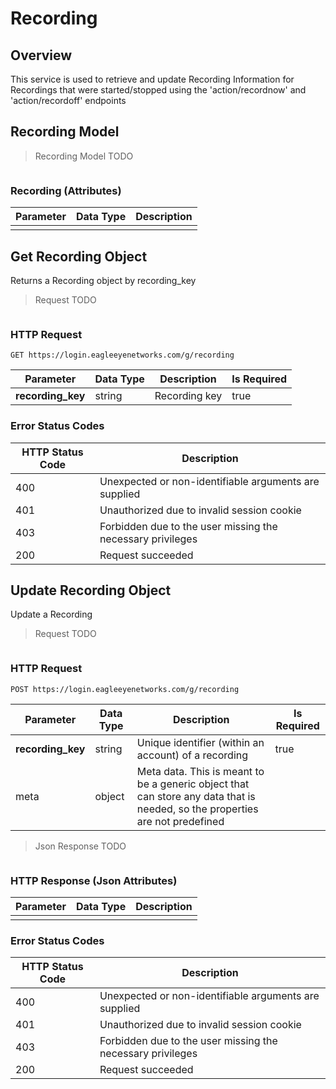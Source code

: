 # Recording

<!--===================================================================-->
## Overview
<!--===================================================================-->

This service is used to retrieve and update Recording Information for Recordings that were started/stopped using the 'action/recordnow' and 'action/recordoff' endpoints

<!--===================================================================-->
## Recording Model
<!--===================================================================-->

> Recording Model TODO

```json
```

### Recording (Attributes)

Parameter | Data Type | Description
--------- | --------- | -----------
<p hidden>???</p> | <p hidden>???</p> | <p hidden>???</p>



<!--===================================================================-->
## Get Recording Object
<!--===================================================================-->

Returns a Recording object by recording_key

> Request TODO

```shell
```

### HTTP Request

`GET https://login.eagleeyenetworks.com/g/recording`

Parameter         | Data Type | Description | Is Required
---------         | --------- | ----------- | -----------
**recording_key** | string    | Recording key | true

### Error Status Codes

HTTP Status Code | Description
---------------- | -----------
400	| Unexpected or non-identifiable arguments are supplied
401	| Unauthorized due to invalid session cookie
403	| Forbidden due to the user missing the necessary privileges
200	| Request succeeded

<!--===================================================================-->
## Update Recording Object
<!--===================================================================-->

Update a Recording

> Request TODO

```shell
```

### HTTP Request

`POST https://login.eagleeyenetworks.com/g/recording`

Parameter         | Data Type | Description | Is Required
---------         | --------- | ----------- | -----------
**recording_key** | string    | Unique identifier (within an account) of a recording | true
meta              | object    | Meta data. This is meant to be a generic object that can store any data that is needed, so the properties are not predefined

> Json Response TODO

```json
```

### HTTP Response (Json Attributes)

Parameter | Data Type | Description
--------- | --------- | -----------
<p hidden>???</p> | <p hidden>???</p> | <p hidden>???</p>



### Error Status Codes

HTTP Status Code | Description
---------------- | -----------
400	| Unexpected or non-identifiable arguments are supplied
401	| Unauthorized due to invalid session cookie
403	| Forbidden due to the user missing the necessary privileges
200	| Request succeeded
